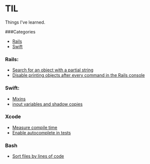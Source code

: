 TIL
====

Things I've learned.

###Categories

* [Rails](#rails)
* [Swift](#swift)

### Rails:
- [Search for an object with a partial string](Rails/search_for_string_in_active_record.md)
- [Disable printing objects after every command in the Rails console](Rails/console_disable_printing_objects.md)

### Swift:
- [Mixins](Swift/mixins.md)
- [inout variables and shadow copies](Swift/inout_variables_functions_and_closures.md)

### Xcode
- [Measure compile time](Xcode/measure_compile_time.md)
- [Enable autocomplete in tests](Xcode/enable_autocomplete_in_tests.md)

### Bash
- [Sort files by lines of code](Bash/sort_files_by_lines_of_code.md)